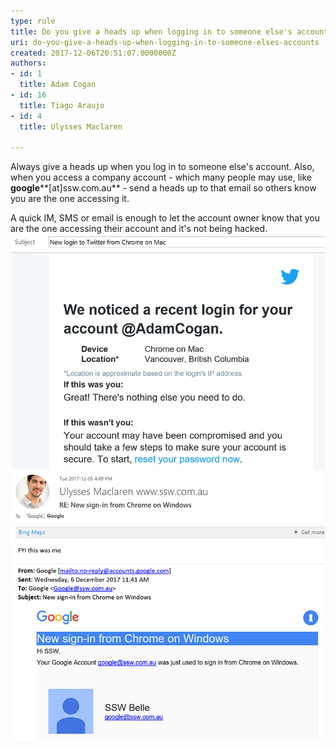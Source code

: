 ```yaml
---
type: rule
title: Do you give a heads up when logging in to someone else's accounts?
uri: do-you-give-a-heads-up-when-logging-in-to-someone-elses-accounts
created: 2017-12-06T20:51:07.0000000Z
authors:
- id: 1
  title: Adam Cogan
- id: 16
  title: Tiago Araujo
- id: 4
  title: Ulysses Maclaren

---
```


Always give a heads up when you log in to someone else's account. Also, when you access a company account - which many people may use, like **google****[at]ssw.com.au** - send a heads up to that email so others know you are the one accessing it.

 
A quick IM, SMS or email is enough to let the account owner know that you are the one accessing their account and it's not being hacked.
![ An email like this can be pretty scary if you don't know what's going on](twitter-account-new-access.png)
![ Good example - Letting others know you are the one accessing the account](heads-up-google-account.png)
